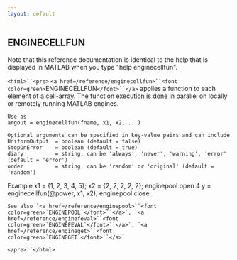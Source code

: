```yaml
---
layout: default
---
```


##  ENGINECELLFUN

Note that this reference documentation is identical to the help that is displayed in MATLAB when you type "help enginecellfun".

`<html>``<pre>`
    `<a href=/reference/enginecellfun>``<font color=green>`ENGINECELLFUN`</font>``</a>` applies a function to each element of a cell-array. The function
    execution is done in parallel on locally or remotely running MATLAB engines.
 
    Use as
    argout = enginecellfun(fname, x1, x2, ...)
 
    Optional arguments can be specified in key-value pairs and can include
    UniformOutput  = boolean (default = false)
    StopOnError    = boolean (default = true)
    diary          = string, can be 'always', 'never', 'warning', 'error' (default = 'error')
    order          = string, can be 'random' or 'original' (default = 'random')
 
   Example
     x1 = {1, 2, 3, 4, 5};
     x2 = {2, 2, 2, 2, 2};
     enginepool open 4
     y  = enginecellfun(@power, x1, x2);
     enginepool close
 
    See also `<a href=/reference/enginepool>``<font color=green>`ENGINEPOOL`</font>``</a>`, `<a href=/reference/enginefeval>``<font color=green>`ENGINEFEVAL`</font>``</a>`, `<a href=/reference/engineget>``<font color=green>`ENGINEGET`</font>``</a>`
`</pre>``</html>`

